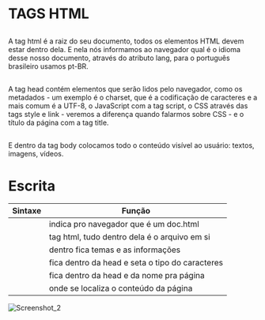 # TAGS HTML

## **<html>**

A tag html é a raiz do seu documento, todos os elementos HTML devem estar dentro dela. E nela nós informamos ao navegador qual é o idioma desse nosso documento, através do atributo lang, para o português brasileiro usamos pt-BR.

## <head>

A tag head contém elementos que serão lidos pelo navegador, como os metadados - um exemplo é o charset, que é a codificação de caracteres e a mais comum é a UTF-8, o JavaScript com a tag script, o CSS através das tags style e link - veremos a diferença quando falarmos sobre CSS - e o título da página com a tag title.

## <body>

E dentro da tag body colocamos todo o conteúdo visível ao usuário: textos, imagens, vídeos.

# Escrita

| Sintaxe         | Função                                          |
| --------------- | ----------------------------------------------- |
| <!DOCTYPE html> | indica pro navegador que é um doc.html          |
| <html> </html>  | tag html, tudo dentro dela é o arquivo em si    |
| <head></head>   | dentro fica temas e as informações              |
| <meta>          | fica dentro da head e seta o tipo do caracteres |
| <title></title> | fica dentro da head e da nome pra página        |
| <body></body>   | onde se localiza o conteúdo da página           |
![Screenshot_2](https://user-images.githubusercontent.com/107083404/174201269-818f926e-c6f5-4132-98f8-134899d8b575.png)
